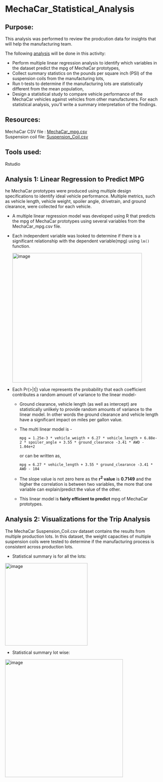 # MechaCar_Statistical_Analysis

## Purpose:
This analysis was performed to review the prodcution data for insights that will help the manufacturing team. 

The following <ins>analysis</ins> will be done in this activity:
- Perform multiple linear regression analysis to identify which variables in the dataset predict the mpg of MechaCar prototypes,
- Collect summary statistics on the pounds per square inch (PSI) of the suspension coils from the manufacturing lots,
- Run t-tests to determine if the manufacturing lots are statistically different from the mean population,
- Design a statistical study to compare vehicle performance of the MechaCar vehicles against vehicles from other manufacturers. For each statistical analysis, you’ll write a summary interpretation of the findings.

## Resources: 
MechaCar CSV file : [MechaCar_mpg.csv](https://github.com/kritika2604/MechaCar_Statistical_Analysis/blob/main/MechaCar_mpg.csv)</br>
Suspension coil file: [Suspension_Coil.csv](https://github.com/kritika2604/MechaCar_Statistical_Analysis/blob/main/Suspension_Coil.csv)
## Tools used: 
Rstudio

## Analysis 1: Linear Regression to Predict MPG
he MechaCar prototypes were produced using multiple design specifications to identify ideal vehicle performance. Multiple metrics, such as vehicle length, vehicle weight, spoiler angle, drivetrain, and ground clearance, were collected for each vehicle. 

- A multiple linear regression model was developed using R that predicts the mpg of MechaCar prototypes using several variables from the MechaCar_mpg.csv file.
- Each independent variable was looked to determine if there is a significant relationship with the dependent variable(mpg) using `lm()` function. 

  <img width="424" alt="image" src="https://user-images.githubusercontent.com/94858846/162874770-a69caee9-598b-476f-9d6a-133ee3a669a2.png">

- Each Pr(>|t|) value represents the probability that each coefficient contributes a random amount of variance to the linear model- 
  - Ground clearance, vehicle length (as well as intercept) are statistically unlikely to provide random amounts of variance to the linear model. In other words the ground clearance and vehicle length have a significant impact on miles per gallon value.

  - The multi linear model is - 
  
    ```
    mpg = 1.25e-3 * vehicle_weigth + 6.27 * vehicle_length + 6.88e-2 * spoiler_angle + 3.55 * ground_clearance -3.41 * AWD - 1.04e+2
    ```
    or can be written as,
    ```
    mpg = 6.27 * vehicle_length + 3.55 * ground_clearance -3.41 * AWD - 104
    ```
  - The slope value is not zero here as the **r<sup>2</sup> value** is **0.7149** and the higher the correlation is between two variables, the more that one variable can explain/predict the value of the other.

  - This linear model is **fairly efficient to predict** mpg of MechaCar prototypes.
    
 ## Analysis 2: Visualizations for the Trip Analysis
 The MechaCar Suspension_Coil.csv dataset contains the results from multiple production lots. In this dataset, the weight capacities of multiple suspension coils were tested to determine if the manufacturing process is consistent across production lots. 
 
  - Statistical summary is for all the lots:
  <img width="270" alt="image" src="https://user-images.githubusercontent.com/94858846/163011497-942b2a7c-bfee-4d49-bd71-38f873d10d22.png">

  - Statistical summary lot wise:
  <img width="386" alt="image" src="https://user-images.githubusercontent.com/94858846/163011904-8c36efe4-cfbc-423d-8b3d-502a62c1de5b.png">

    
